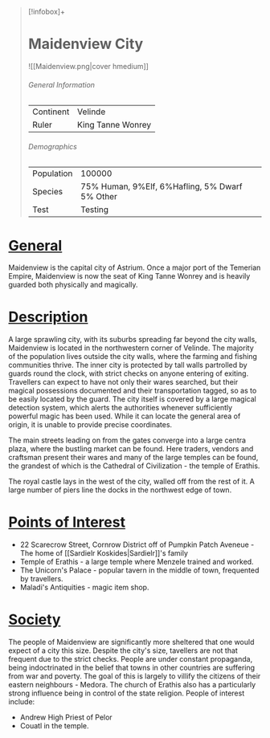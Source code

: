 > [!infobox]+
> # Maidenview City
> ![[Maidenview.png|cover hmedium]]
> ###### General Information
> |||
> | ---- | ---- |
> | Continent | Velinde |
> | Ruler | King Tanne Wonrey |
> ###### Demographics
> |||
> | ---- | ---- |
> | Population| 100000 |
> | Species | 75% Human, 9%Elf, 6%Hafling, 5% Dwarf 5% Other |
> | Test | Testing |
# <ins>General</ins>

Maidenview is the capital city of Astrium. Once a major port of the Temerian Empire, Maidenview is now the seat of King Tanne Wonrey and is heavily guarded both physically and magically.

# <ins>Description</ins>

A large sprawling city, with its suburbs spreading far beyond the city walls, Maidenview is located in the northwestern corner of Velinde. The majority of the population lives outside the city walls, where the farming and fishing communities thrive. The inner city is protected by tall walls partrolled by guards round the clock, with strict checks on anyone entering of exiting. Travellers can expect to have not only their wares searched, but their magical possessions documented and their transportation tagged, so as to be easily located by the guard. The city itself is covered by a large magical detection system, which alerts the authorities whenever sufficiently powerful magic has been used. While it can locate the general area of origin, it is unable to provide precise coordinates.

The main streets leading on from the gates converge into a large centra plaza, where the bustling market can be found. Here traders, vendors and craftsman present their wares  and many of the large temples can be found, the grandest of which is the Cathedral of Civilization - the temple of Erathis.

The royal castle lays in the west of the city, walled off from the rest of it. A large number of piers line the docks in the northwest edge of town.



# <ins>Points of Interest</ins>
-   22 Scarecrow Street, Cornrow District off of Pumpkin Patch Aveneue - The home of  [[Sardielr Koskides|Sardielr]]'s family
-   Temple of Erathis - a large temple where Menzele trained and worked.
-   The Unicorn's Palace - popular tavern in the middle of town, frequented by travellers.
-   Maladi's Antiquities - magic item shop.


# <ins>Society</ins>

The people of Maidenview are significantly more sheltered that one would expect of a city this size. Despite the city's size, tavellers are not that frequent due to the strict checks. People are under constant propaganda, being indoctrinated in the belief that towns in other countries are suffering from war and poverty. The goal of this is largely to villify the citizens of their eastern neighbours - Medora. The church of Erathis also has a particularly strong influence being in control of the state religion. People of interest include:

- Andrew High Priest of Pelor
-   Couatl in the temple.